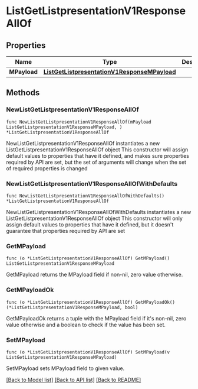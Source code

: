 # ListGetListpresentationV1ResponseAllOf

## Properties

Name | Type | Description | Notes
------------ | ------------- | ------------- | -------------
**MPayload** | [**ListGetListpresentationV1ResponseMPayload**](ListGetListpresentationV1ResponseMPayload.md) |  | 

## Methods

### NewListGetListpresentationV1ResponseAllOf

`func NewListGetListpresentationV1ResponseAllOf(mPayload ListGetListpresentationV1ResponseMPayload, ) *ListGetListpresentationV1ResponseAllOf`

NewListGetListpresentationV1ResponseAllOf instantiates a new ListGetListpresentationV1ResponseAllOf object
This constructor will assign default values to properties that have it defined,
and makes sure properties required by API are set, but the set of arguments
will change when the set of required properties is changed

### NewListGetListpresentationV1ResponseAllOfWithDefaults

`func NewListGetListpresentationV1ResponseAllOfWithDefaults() *ListGetListpresentationV1ResponseAllOf`

NewListGetListpresentationV1ResponseAllOfWithDefaults instantiates a new ListGetListpresentationV1ResponseAllOf object
This constructor will only assign default values to properties that have it defined,
but it doesn't guarantee that properties required by API are set

### GetMPayload

`func (o *ListGetListpresentationV1ResponseAllOf) GetMPayload() ListGetListpresentationV1ResponseMPayload`

GetMPayload returns the MPayload field if non-nil, zero value otherwise.

### GetMPayloadOk

`func (o *ListGetListpresentationV1ResponseAllOf) GetMPayloadOk() (*ListGetListpresentationV1ResponseMPayload, bool)`

GetMPayloadOk returns a tuple with the MPayload field if it's non-nil, zero value otherwise
and a boolean to check if the value has been set.

### SetMPayload

`func (o *ListGetListpresentationV1ResponseAllOf) SetMPayload(v ListGetListpresentationV1ResponseMPayload)`

SetMPayload sets MPayload field to given value.



[[Back to Model list]](../README.md#documentation-for-models) [[Back to API list]](../README.md#documentation-for-api-endpoints) [[Back to README]](../README.md)



